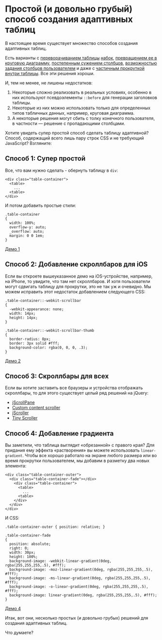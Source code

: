 # Простой (и довольно грубый) способ создания адаптивных таблиц

В настоящее время существует множество способов создания адаптивных таблиц.

Есть варианты с [переворачиванием таблицы][1] [набок][2],
[превращением ее в круговую диаграмму][3],
[постепенным сужением столбцов][4],
[возможностью задания столбцов пользователем][5] и даже с
[частичным прокруткой внутри таблицы][6]. Все эти решения хороши.

И, тем не менее, не лишены недостатков:

1. Некоторые сложно реализовать в реальных условиях, особенно в них используют
псевдоэлементы `::before` для генерации заголовков таблицы.
2. Некоторые из них можно использовать только для определенных типов табличных
данных, например, круговая диаграмма.
3. А некоторые решения могут сбить с толку конечного пользователя, в частности —
решение с пропадающими столбцами.

Хотите увидеть супер простой способ сделать таблицу адаптивной? Способ,
содержащий всего лишь пару строк CSS и не требующий JavaScript? Взгляните:

## Способ 1: Супер простой

Все, что вам нужно сделать - обернуть таблицу в `div`:

    <div class="table-container">
      <table>
        ...
      <table>
    </div>

И потом добавить простые стили:

    .table-container
    {
      width: 100%;
      overflow-y: auto;
      _overflow: auto;
      margin: 0 0 1em;
    }

[Демо 1][7]

## Способ 2: Добавление скроллбаров для iOS

Если вы откроете вышеуказанное демо на iOS-устройстве, например, на iPhone,
то увидите, что там нет скроллбаров. И хотя пользователи могут сдвигать
таблицу для прокрутки, это не так уж и очевидно. Мы можем исправить этот
недостаток добавлением следующего CSS:

    .table-container::-webkit-scrollbar
    {
      -webkit-appearance: none;
      width: 14px;
      height: 14px;
    }

    .table-container::-webkit-scrollbar-thumb
    {
      border-radius: 8px;
      border: 3px solid #fff;
      background-color: rgba(0, 0, 0, .3);
    }

[Демо 2][8]

## Способ 3: Скроллбары для всех

Если вы хотите заставить все браузеры и устройства отображать скроллбары, то
для этого существует целый ряд решений на jQuery:

* [jScrollPane][9]
* [Custom content scroller][10]
* [jScroller][11]
* [Tiny Scroller][12]

## Способ 4: Добавление градиента

Вы заметили, что таблица выглядит «обрезанной» с правого края? Для придания
ему эффекта «растворения» вы можете использовать `linear-gradient`. Чтобы
все хорошо работало на экране любого размера или во время прокрутки
пользователем, мы добавим в разметку два новых элемента:

    <div class="table-container-outer">
      <div class="table-container-fade"></div>
        <div class="table-container">
          <table>
            ...
          <table>
        </div>
      </div>
    </div>

И CSS:

    .table-container-outer { position: relative; }

    .table-container-fade
    {
      position: absolute;
      right: 0;
      width: 30px;
      height: 100%;
      background-image: -webkit-linear-gradient(0deg, rgba(255,255,255,.5), #fff);
      background-image: -moz-linear-gradient(0deg, rgba(255,255,255,.5), #fff);
      background-image: -ms-linear-gradient(0deg, rgba(255,255,255,.5), #fff);
      background-image: -o-linear-gradient(0deg, rgba(255,255,255,.5), #fff);
      background-image: linear-gradient(0deg, rgba(255,255,255,.5), #fff);
    }

[Демо 4][13]

Итак, вот они, несколько простых (и довольно грубых) решений для создания
адаптивных таблиц.

Что думаете?


[1]:  http://css-tricks.com/examples/ResponsiveTables/responsive.php
[2]:  http://www.mobifreaks.com/wp-content/demos/Responsive-and-SEO-Friendly-Data-Tables/
[3]:  http://jsbin.com/emexa4
[4]:  http://www.irishstu.com/stublog/wp-content/uploads/2011/12/table-childs.html
[5]:  http://filamentgroup.com/examples/rwd-table-patterns/
[6]:  http://www.zurb.com/playground/playground/responsive-tables/index.html

[7]:  http://www.maxdesign.com.au/jobs/example-table/index1.htm
[8]:  http://www.maxdesign.com.au/jobs/example-table/index2.htm

[9]:  http://jscrollpane.kelvinluck.com/index.html
[10]: http://manos.malihu.gr/jquery-custom-content-scroller/
[11]: http://www.myjqueryplugins.com/jquery-plugin/jscrollbar
[12]: http://baijs.nl/tinyscrollbar/

[13]: http://www.maxdesign.com.au/jobs/example-table/index4.htm